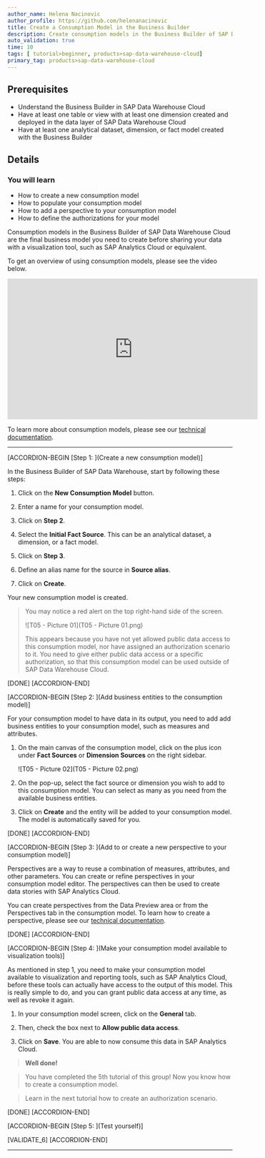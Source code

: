 ```yaml
---
author_name: Helena Nacinovic
author_profile: https://github.com/helenanacinovic
title: Create a Consumption Model in the Business Builder
description: Create consumption models in the Business Builder of SAP Data Warehouse Cloud to use the output data in visualization tools, such as SAP Analytics Cloud.
auto_validation: true
time: 10
tags: [ tutorial>beginner, products>sap-data-warehouse-cloud]
primary_tag: products>sap-data-warehouse-cloud
---
```


## Prerequisites
- Understand the Business Builder in SAP Data Warehouse Cloud
- Have at least one table or view with at least one dimension created and deployed in the data layer of SAP Data Warehouse Cloud
- Have at least one analytical dataset, dimension, or fact model created with the Business Builder


## Details
### You will learn
- How to create a new consumption model
- How to populate your consumption model
- How to add a perspective to your consumption model
- How to define the authorizations for your model


Consumption models in the Business Builder of SAP Data Warehouse Cloud are the final business model you need to create before sharing your data with a visualization tool, such as SAP Analytics Cloud or equivalent.

To get an overview of using consumption models, please see the video below.

<iframe width="560" height="315" src="https://www.youtube.com/embed/Pl3ZnvTqDsc" title="YouTube video player" frameborder="0" allow="accelerometer; autoplay; clipboard-write; encrypted-media; gyroscope; picture-in-picture" allowfullscreen></iframe>



To learn more about consumption models, please see our [technical documentation](https://help.sap.com/viewer/c8a54ee704e94e15926551293243fd1d/cloud/en-US/337fa99de4a44700ba49e2214a1f3349.html).


---

[ACCORDION-BEGIN [Step 1: ](Create a new consumption model)]

In the Business Builder of SAP Data Warehouse, start by following these steps:

1.	Click on the **New Consumption Model** button.

2.	Enter a name for your consumption model.

3.	Click on **Step 2**.

4.	Select the **Initial Fact Source**. This can be an analytical dataset, a dimension, or a fact model.

5.	Click on **Step 3**.

6.	Define an alias name for the source in **Source alias**.

7.	Click on **Create**.

Your new consumption model is created.

>You may notice a red alert on the top right-hand side of the screen.
>
>   ![T05 - Picture 01](T05 - Picture 01.png)
>
> This appears because you have not yet allowed public data access to this consumption model, nor have assigned an authorization scenario to it. You need to give either public data access or a specific authorization, so that this consumption model can be used outside of SAP Data Warehouse Cloud.


[DONE]
[ACCORDION-END]

[ACCORDION-BEGIN [Step 2: ](Add business entities to the consumption model)]

For your consumption model to have data in its output, you need to add add business entities to your consumption model, such as measures and attributes.

1.	On the main canvas of the consumption model, click on the plus icon under **Fact Sources** or **Dimension Sources** on the right sidebar.

    ![T05 - Picture 02](T05 - Picture 02.png)

2.	On the pop-up, select the fact source or dimension you wish to add to this consumption model. You can select as many as you need from the available business entities.

3.	Click on **Create** and the entity will be added to your consumption model. The model is automatically saved for you.


[DONE]
[ACCORDION-END]


[ACCORDION-BEGIN [Step 3: ](Add to or create a new perspective to your consumption model)]

Perspectives are a way to reuse a combination of measures, attributes, and other parameters. You can create or refine perspectives in your consumption model editor. The perspectives can then be used to create data stories with SAP Analytics Cloud.

You can create perspectives from the Data Preview area or from the Perspectives tab in the consumption model. To learn how to create a perspective, please see our [technical documentation](https://help.sap.com/viewer/c8a54ee704e94e15926551293243fd1d/cloud/en-US/ce26fd3da31b414f9482292d3969340a.html).


[DONE]
[ACCORDION-END]

[ACCORDION-BEGIN [Step 4: ](Make your consumption model available to visualization tools)]

As mentioned in step 1, you need to make your consumption model available to visualization and reporting tools, such as SAP Analytics Cloud, before these tools can actually have access to the output of this model. This is really simple to do, and you can grant public data access at any time, as well as revoke it again.

1.	In your consumption model screen, click on the **General** tab.

2.	Then, check the box next to **Allow public data access**.

3.	Click on **Save**. You are able to now consume this data in SAP Analytics Cloud.


> **Well done!**

> You have completed the 5th tutorial of this group! Now you know how to create a consumption model.

> Learn in the next tutorial how to create an authorization scenario.


[DONE]
[ACCORDION-END]

[ACCORDION-BEGIN [Step 5: ](Test yourself)]



[VALIDATE_6]
[ACCORDION-END]




---
